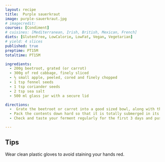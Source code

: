 ```yaml
---
layout: recipe
title:  Purple sauerkraut
image: purple-sauerkraut.jpg
# imagecredit:
courses: [Condiment]
# cuisines: [Mediterranean, Irish, British, Mexican, French]
diets: [GlutenFree, LowCalorie, LowFat, Vegan, Vegetarian]
# yield: 4 slices
published: true
preptime: PT15M
totaltime: PT15M

ingredients:
  - 200g beetroot, grated (or carrot)
  - 300g of red cabbage, finely sliced
  - ½ small apple, peeled, cored and finely chopped
  - 1 tsp fennel seeds
  - 1 tsp coriander seeds
  - 2 tsp sea salt
  - 500 ml glass jar with a secure lid

directions:
  -  Grate the beetroot or carrot into a good sized bowl, along with the cabbage and apple. Throw in the coriander seeds, fennel and salt then stir and massage until the salt draws out the fluid. Cram into a clean glass re-sealable jar, including the juices, leaving about 2cm space at the top to allow for the mixture to bubble and fizz.
  - Pack the contents down hard so that it is totally submerged in its own juices. It helps to insert a weight to hold it down (a tiny dish or a boiled pebble works well). Leave the sauerkraut at room temperature for up to three weeks and a minimum of 3 days. The longer you leave it to ferment, the more sour and distinctive its flavour.
  - Check and taste your ferment regularly for the first 3 days and push the contents below the surface if needed. You will see small bubbles as it releases the gas CO2. If it’s drying out, add a half-teaspoon salt to 100ml filtered or spring water, and use this to top up until the kraut is fully submerged. Don’t be alarmed if black yeasts form on the surface of your pickle, you can scrape these off. When ready, remove any discoloured veg from the top and keep in the fridge for several months.

---
```

## Tips

Wear clean plastic gloves to avoid staining your hands red.
